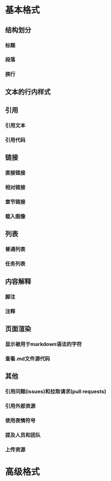 # 基本格式
## 结构划分
### 标题
### 段落
### 换行
## 文本的行内样式
## 引用
### 引用文本
### 引用代码
## 链接
### 直接链接
### 相对链接
### 章节链接
### 载入图像
## 列表
### 普通列表
### 任务列表
## 内容解释
### 脚注
### 注释
## 页面渲染
### 显示被用于markdown语法的字符
### 查看.md文件源代码
## 其他
### 引用问题(issues)和拉取请求(pull requests)
### 引用外部资源
### 使用表情符号
### 提及人员和团队
### 上传资源
# 高级格式

